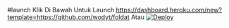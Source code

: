 

#launch
Klik Di Bawah Untuk Launch
https://dashboard.heroku.com/new?template=https://github.com/wodyt/foldat
Atau
[![Deploy](https://www.herokucdn.com/deploy/button.svg)](https://heroku.com/deploy)
